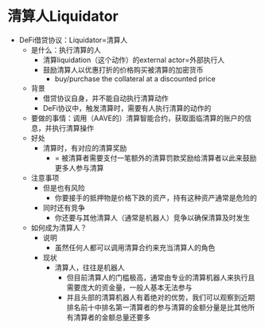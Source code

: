 # 清算人Liquidator

* DeFi借贷协议：Liquidator=清算人 
  * 是什么：执行清算的人 
    * 清算liquidation（这个动作）的external actor=外部执行人 
    * 鼓励清算人以优惠打折的价格购买被清算的加密货币 
      * buy/purchase the collateral at a discounted price 
  * 背景 
    * 借贷协议自身，并不能自动执行清算动作 
    * DeFi协议中，触发清算时，需要有人执行清算的动作的 
  * 要做的事情：调用（AAVE的）清算智能合约，获取面临清算的账户的信息，并执行清算操作 
  * 好处 
    * 清算时，有对应的清算奖励 
      * = 被清算者需要支付一笔额外的清算罚款奖励给清算者以此来鼓励更多人参与清算 
  * 注意事项 
    * 但是也有风险 
      * 你要接手的抵押物是价格下跌的资产，持有这种资产通常是危险的 
    * 同时还有竞争 
      * 你还要与其他清算人（通常是机器人）竞争以确保清算及时发生 
  * 如何成为清算人？ 
    * 说明 
      * 虽然任何人都可以调用清算合约来充当清算人的角色 
    * 现状 
      * 清算人，往往是机器人 
        * 但目前清算人的门槛极高，通常由专业的清算机器人来执行且需要庞大的资金量，一般人基本无法参与 
        * 并且头部的清算机器人有着绝对的优势，我们可以观察到近期排名前十中排名第一清算者的参与清算的金额分量是比其他所有清算者的金额总量还要多 

